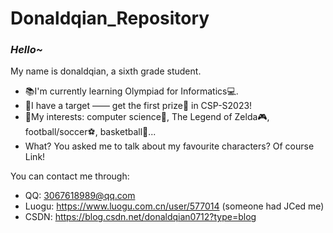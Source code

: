 # Donaldqian_Repository
### _Hello~_

My name is donaldqian, a sixth grade student.

 - 📚I'm currently learning Olympiad for Informatics💻.
 - 🤔I have a target —— get the first prize🥇 in CSP-S2023!
 - 🤩My interests: computer science🤖, The Legend of Zelda🎮, football/soccer⚽, basketball🏀...
 - What? You asked me to talk about my favourite characters? Of course Link!

You can contact me through: 
 - QQ: 3067618989@qq.com
 - Luogu: https://www.luogu.com.cn/user/577014 (someone had JCed me)
 - CSDN: https://blog.csdn.net/donaldqian0712?type=blog
